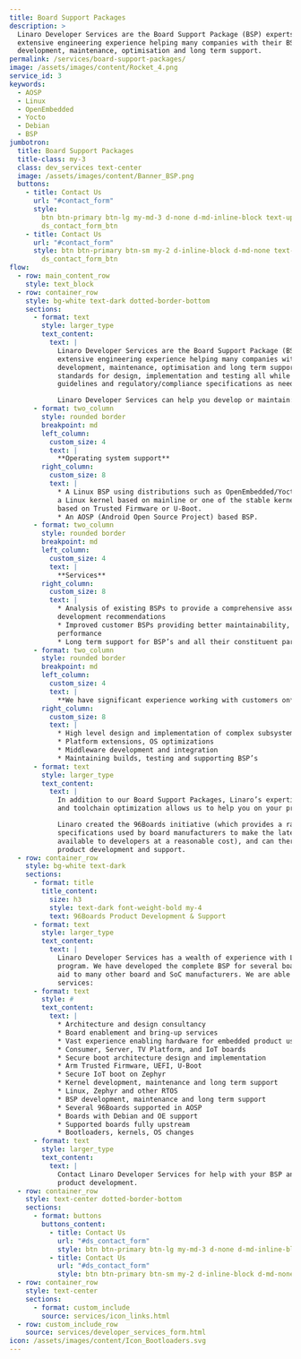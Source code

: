 ```yaml
---
title: Board Support Packages
description: >
  Linaro Developer Services are the Board Support Package (BSP) experts. We have
  extensive engineering experience helping many companies with their BSP
  development, maintenance, optimisation and long term support.
permalink: /services/board-support-packages/
image: /assets/images/content/Rocket_4.png
service_id: 3
keywords:
  - AOSP
  - Linux
  - OpenEmbedded
  - Yocto
  - Debian
  - BSP
jumbotron:
  title: Board Support Packages
  title-class: my-3
  class: dev_services text-center
  image: /assets/images/content/Banner_BSP.png
  buttons:
    - title: Contact Us
      url: "#contact_form"
      style:
        btn btn-primary btn-lg my-md-3 d-none d-md-inline-block text-uppercase
        ds_contact_form_btn
    - title: Contact Us
      url: "#contact_form"
      style: btn btn-primary btn-sm my-2 d-inline-block d-md-none text-uppercase
        ds_contact_form_btn
flow:
  - row: main_content_row
    style: text_block
  - row: container_row
    style: bg-white text-dark dotted-border-bottom
    sections:
      - format: text
        style: larger_type
        text_content:
          text: |
            Linaro Developer Services are the Board Support Package (BSP) experts. We have
            extensive engineering experience helping many companies with their BSP
            development, maintenance, optimisation and long term support. We maintain high
            standards for design, implementation and testing all while following customer
            guidelines and regulatory/compliance specifications as needed.

            Linaro Developer Services can help you develop or maintain:
      - format: two_column
        style: rounded border
        breakpoint: md
        left_column:
          custom_size: 4
          text: |
            **Operating system support**
        right_column:
          custom_size: 8
          text: |
            * A Linux BSP using distributions such as OpenEmbedded/Yocto or Debian,
            a Linux kernel based on mainline or one of the stable kernels and firmware
            based on Trusted Firmware or U-Boot.
            * An AOSP (Android Open Source Project) based BSP.
      - format: two_column
        style: rounded border
        breakpoint: md
        left_column:
          custom_size: 4
          text: |
            **Services**
        right_column:
          custom_size: 8
          text: |
            * Analysis of existing BSPs to provide a comprehensive assessment and
            development recommendations
            * Improved customer BSPs providing better maintainability, quality and
            performance
            * Long term support for BSP’s and all their constituent parts.
      - format: two_column
        style: rounded border
        breakpoint: md
        left_column:
          custom_size: 4
          text: |
            **We have significant experience working with customers on**
        right_column:
          custom_size: 8
          text: |
            * High level design and implementation of complex subsystems
            * Platform extensions, OS optimizations
            * Middleware development and integration
            * Maintaining builds, testing and supporting BSP’s
      - format: text
        style: larger_type
        text_content:
          text: |
            In addition to our Board Support Packages, Linaro’s expertise in power management
            and toolchain optimization allows us to help you on your project in these areas.

            Linaro created the 96Boards initiative (which provides a range of hardware
            specifications used by board manufacturers to make the latest Arm based processors
            available to developers at a reasonable cost), and can therefore provide 96Boards
            product development and support.
  - row: container_row
    style: bg-white text-dark
    sections:
      - format: title
        title_content:
          size: h3
          style: text-dark font-weight-bold my-4
          text: 96Boards Product Development & Support
      - format: text
        style: larger_type
        text_content:
          text: |
            Linaro Developer Services has a wealth of experience with Linaro’s 96Boards
            program. We have developed the complete BSP for several boards and have provided
            aid to many other board and SoC manufacturers. We are able to offer the following
            services:
      - format: text
        style: #
        text_content:
          text: |
            * Architecture and design consultancy
            * Board enablement and bring-up services
            * Vast experience enabling hardware for embedded product use
            * Consumer, Server, TV Platform, and IoT boards
            * Secure boot architecture design and implementation
            * Arm Trusted Firmware, UEFI, U-Boot
            * Secure IoT boot on Zephyr
            * Kernel development, maintenance and long term support
            * Linux, Zephyr and other RTOS
            * BSP development, maintenance and long term support
            * Several 96Boards supported in AOSP
            * Boards with Debian and OE support
            * Supported boards fully upstream
            * Bootloaders, kernels, OS changes
      - format: text
        style: larger_type
        text_content:
          text: |
            Contact Linaro Developer Services for help with your BSP and/or 96Boards
            product development.
  - row: container_row
    style: text-center dotted-border-bottom
    sections:
      - format: buttons
        buttons_content:
          - title: Contact Us
            url: "#ds_contact_form"
            style: btn btn-primary btn-lg my-md-3 d-none d-md-inline-block ds_contact_form_btn
          - title: Contact Us
            url: "#ds_contact_form"
            style: btn btn-primary btn-sm my-2 d-inline-block d-md-none ds_contact_form_btn
  - row: container_row
    style: text-center
    sections:
      - format: custom_include
        source: services/icon_links.html
  - row: custom_include_row
    source: services/developer_services_form.html
icon: /assets/images/content/Icon_Bootloaders.svg
---
```

